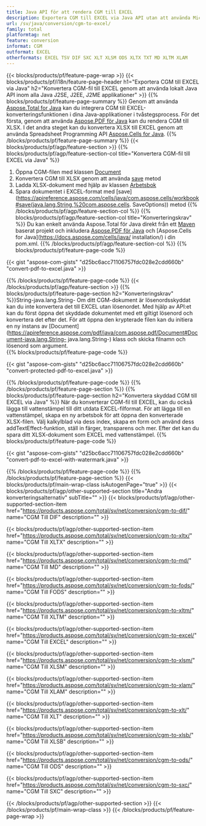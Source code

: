 ```yaml
---
title: Java API för att rendera CGM till EXCEL
description: Exportera CGM till EXCEL via Java API utan att använda Microsoft Excel eller Adobe Reader
url: /sv/java/conversion/cgm-to-excel/
family: total
platformtag: net
feature: conversion
informat: CGM
outformat: EXCEL
otherformats: EXCEL TSV DIF SXC XLT XLSM ODS XLTX TXT MD XLTM XLAM
---
```

{{< blocks/products/pf/feature-page-wrap >}}
{{< blocks/products/pf/i18n/feature-page-header h1="Exportera CGM till EXCEL via Java" h2="Konvertera CGM-fil till EXCEL genom att använda lokalt Java API inom alla Java J2SE, J2EE, J2ME applikationer" >}}
{{% blocks/products/pf/feature-page-summary %}}
Genom att använda [Aspose.Total for Java](https://products.aspose.com/total/java/) kan du integrera CGM till EXCEL-konverteringsfunktionen i dina Java-applikationer i tvåstegsprocess. För det första, genom att använda [Aspose.PDF för Java](https://products.aspose.com/pdf/java/) kan du rendera CGM till XLSX. I det andra steget kan du konvertera XLSX till EXCEL genom att använda Spreadsheet Programming API [Aspose.Cells for Java](https://products.aspose.com/cells/java/).
{{% /blocks/products/pf/feature-page-summary  %}}
{{< blocks/products/pf/agp/feature-section >}}
{{% blocks/products/pf/agp/feature-section-col title="Konvertera CGM-fil till EXCEL via Java" %}}
1. Öppna CGM-filen med klassen [Document](https://apireference.aspose.com/pdf/java/com.aspose.pdf/Document)
2. Konvertera CGM till XLSX genom att använda [save](https://apireference.aspose.com/pdf/java/com.aspose.pdf/Document#save-java.lang.String-com.aspose.pdf.SaveOptions- ) metod
3. Ladda XLSX-dokument med hjälp av klassen [Arbetsbok](https://apireference.aspose.com/cells/java/com.aspose.cells/Workbook)
4. Spara dokumentet i EXCEL-format med [save](https://apireference.aspose.com/cells/java/com.aspose.cells/workbook#save(java.lang.String,%20com.aspose.cells. SaveOptions)) metod
{{% /blocks/products/pf/agp/feature-section-col %}}
{{% blocks/products/pf/agp/feature-section-col title="Konverteringskrav" %}}
Du kan enkelt använda Aspose.Total för Java direkt från ett [Maven](https://repository.aspose.com/webapp/#/artifacts/browse/tree/General/repo/com/aspose/aspose-total) baserat projekt och inkludera [Aspose.PDF för Java](https://docs.aspose.com/pdf/java/installation/) och [Aspose.Cells for Java](https://docs.aspose.com/cells/java/ installation/) i din pom.xml.
{{% /blocks/products/pf/agp/feature-section-col %}}
{{% blocks/products/pf/feature-page-code %}}

{{< gist "aspose-com-gists" "d25bc6acc71106757fdc028e2cdd660b" "convert-pdf-to-excel.java" >}}


{{% /blocks/products/pf/feature-page-code %}}
{{< /blocks/products/pf/agp/feature-section >}}
{{% blocks/products/pf/feature-page-section  h2="Konverteringskrav" %}}String-java.lang.String-
Om ditt CGM-dokument är lösenordsskyddat kan du inte konvertera det till EXCEL utan lösenordet. Med hjälp av API:et kan du först öppna det skyddade dokumentet med ett giltigt lösenord och konvertera det efter det. För att öppna den krypterade filen kan du initiera en ny instans av [Document](https://apireference.aspose.com/pdf/java/com.aspose.pdf/Document#Document-java.lang.String- java.lang.String-) klass och skicka filnamn och lösenord som argument.  
{{% blocks/products/pf/feature-page-code %}}

{{< gist "aspose-com-gists" "d25bc6acc71106757fdc028e2cdd660b" "convert-protected-pdf-to-excel.java" >}}

{{% /blocks/products/pf/feature-page-code  %}}
{{% /blocks/products/pf/feature-page-section %}}
{{% blocks/products/pf/feature-page-section  h2="Konvertera skyddad CGM till EXCEL via Java" %}}
När du konverterar CGM-fil till EXCEL, kan du också lägga till vattenstämpel till ditt utdata EXCEL-filformat. För att lägga till en vattenstämpel, skapa en ny arbetsbok för att öppna den konverterade XLSX-filen. Välj kalkylblad via dess index, skapa en form och använd dess addTextEffect-funktion, ställ in färger, transparens och mer. Efter det kan du spara ditt XLSX-dokument som EXCEL med vattenstämpel. 
{{% blocks/products/pf/feature-page-code %}}

{{< gist "aspose-com-gists" "d25bc6acc71106757fdc028e2cdd660b" "convert-pdf-to-excel-with-watermark.java" >}}

{{% /blocks/products/pf/feature-page-code  %}}
{{% /blocks/products/pf/feature-page-section %}}
{{< blocks/products/pf/main-wrap-class isAutogenPage="true" >}}
{{< blocks/products/pf/agp/other-supported-section title="Andra konverteringsalternativ" subTitle="" >}}
{{< blocks/products/pf/agp/other-supported-section-item href="https://products.aspose.com/total/sv/net/conversion/cgm-to-dif/" name="CGM Till DIF" description="" >}}

{{< blocks/products/pf/agp/other-supported-section-item href="https://products.aspose.com/total/sv/net/conversion/cgm-to-xltx/" name="CGM Till XLTX" description="" >}}

{{< blocks/products/pf/agp/other-supported-section-item href="https://products.aspose.com/total/sv/net/conversion/cgm-to-md/" name="CGM Till MD" description="" >}}

{{< blocks/products/pf/agp/other-supported-section-item href="https://products.aspose.com/total/sv/net/conversion/cgm-to-fods/" name="CGM Till FODS" description="" >}}

{{< blocks/products/pf/agp/other-supported-section-item href="https://products.aspose.com/total/sv/net/conversion/cgm-to-xltm/" name="CGM Till XLTM" description="" >}}

{{< blocks/products/pf/agp/other-supported-section-item href="https://products.aspose.com/total/sv/net/conversion/cgm-to-excel/" name="CGM Till EXCEL" description="" >}}

{{< blocks/products/pf/agp/other-supported-section-item href="https://products.aspose.com/total/sv/net/conversion/cgm-to-xlsm/" name="CGM Till XLSM" description="" >}}

{{< blocks/products/pf/agp/other-supported-section-item href="https://products.aspose.com/total/sv/net/conversion/cgm-to-xlam/" name="CGM Till XLAM" description="" >}}

{{< blocks/products/pf/agp/other-supported-section-item href="https://products.aspose.com/total/sv/net/conversion/cgm-to-xlt/" name="CGM Till XLT" description="" >}}

{{< blocks/products/pf/agp/other-supported-section-item href="https://products.aspose.com/total/sv/net/conversion/cgm-to-xlsb/" name="CGM Till XLSB" description="" >}}

{{< blocks/products/pf/agp/other-supported-section-item href="https://products.aspose.com/total/sv/net/conversion/cgm-to-ods/" name="CGM Till ODS" description="" >}}

{{< blocks/products/pf/agp/other-supported-section-item href="https://products.aspose.com/total/sv/net/conversion/cgm-to-sxc/" name="CGM Till SXC" description="" >}}


{{< /blocks/products/pf/agp/other-supported-section >}}
{{< /blocks/products/pf/main-wrap-class >}}
{{< /blocks/products/pf/feature-page-wrap >}}